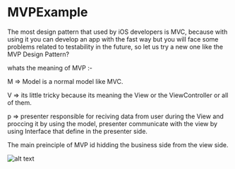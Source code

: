 # MVPExample
The most design pattern that used by iOS developers is MVC, because with using it you can develop an app with the fast way but you will face some problems related to testability in the future, so let us try a new one like the MVP Design Pattern?

whats the meaning of MVP :-

M => Model is a normal model like MVC.

V => its little tricky because its meaning the View or the ViewController or all of them.

p => presenter responsible for reciving data from user during the View and proccing it by using the model, presenter communicate with the view by using Interface that define in the presenter side.

The main preinciple of MVP id hidding the business side from the view side.

![alt text](https://upload.wikimedia.org/wikipedia/commons/d/dc/Model_View_Presenter_GUI_Design_Pattern.png)


















